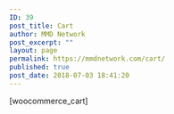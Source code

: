 ```yaml
---
ID: 39
post_title: Cart
author: MMD Network
post_excerpt: ""
layout: page
permalink: https://mmdnetwork.com/cart/
published: true
post_date: 2018-07-03 18:41:20
---
```

[woocommerce_cart]